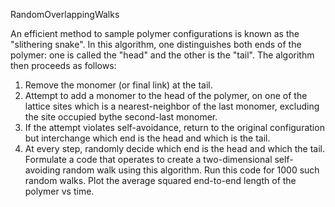 
RandomOverlappingWalks

An efficient method to sample polymer configurations is known as the "slithering snake". In this algorithm, one distinguishes both ends of the polymer: one is called the "head" and the other is the "tail". The algorithm then proceeds as follows:

   1. Remove the monomer (or final link) at the tail.
   2. Attempt to add a monomer to the head of the polymer, on one of the lattice sites which is a nearest-neighbor of the last monomer, excluding the site occupied bythe second-last monomer.
   3. If the attempt violates self-avoidance, return to the original configuration but interchange which end is the head and which is the tail.
   4. At every step, randomly decide which end is the head and which the tail. Formulate a code that operates to create a two-dimensional self-avoiding random walk using this algorithm. Run this code for 1000 such random walks. Plot the average squared end-to-end length of the polymer vs time.


